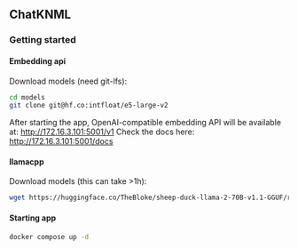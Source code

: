 ## ChatKNML

### Getting started

#### Embedding api

Download models (need git-lfs):

```sh
cd models
git clone git@hf.co:intfloat/e5-large-v2
```

After starting the app, OpenAI-compatible embedding API will be available at: http://172.16.3.101:5001/v1 Check the docs here: http://172.16.3.101:5001/docs 

#### llamacpp

Download models (this can take >1h):

```sh
wget https://huggingface.co/TheBloke/sheep-duck-llama-2-70B-v1.1-GGUF/resolve/main/sheep-duck-llama-2-70b-v1.1.Q4_K_S.gguf
```

#### Starting app

```sh
docker compose up -d
```
